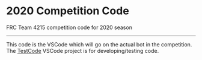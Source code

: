 # 2020 Competition Code
FRC Team 4215 competition code for 2020 season
****
This code is the VSCode which will go on the actual bot in the competition. The [TestCode](../TestCode/) VSCode project is for developing/testing code.
